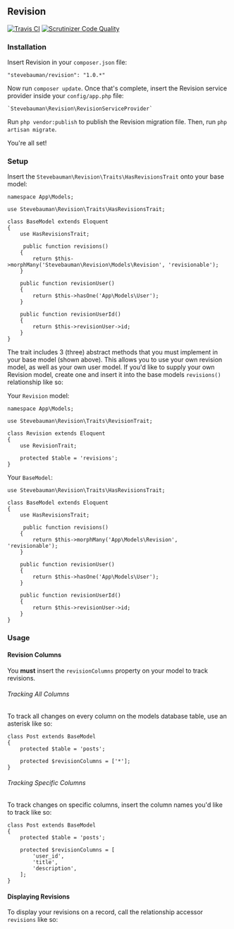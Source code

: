 ## Revision

[![Travis CI](https://img.shields.io/travis/stevebauman/revision.svg?style=flat-square)](https://travis-ci.org/stevebauman/revision)
[![Scrutinizer Code Quality](https://img.shields.io/scrutinizer/g/stevebauman/revision.svg?style=flat-square)](https://scrutinizer-ci.com/g/stevebauman/revision/?branch=master)

### Installation

Insert Revision in your `composer.json` file:

    "stevebauman/revision": "1.0.*"
    
Now run `composer update`. Once that's complete, insert the Revision service provider inside your `config/app.php` file:

    `Stevebauman\Revision\RevisionServiceProvider`
    
Run `php vendor:publish` to publish the Revision migration file. Then, run `php artisan migrate`.

You're all set!

### Setup

Insert the `Stevebauman\Revision\Traits\HasRevisionsTrait` onto your base model:
    
    namespace App\Models;
    
    use Stevebauman\Revision\Traits\HasRevisionsTrait;
    
    class BaseModel extends Eloquent
    {
        use HasRevisionsTrait;
        
         public function revisions()
        {
            return $this->morphMany('Stevebauman\Revision\Models\Revision', 'revisionable');
        }
    
        public function revisionUser()
        {
            return $this->hasOne('App\Models\User');
        }
    
        public function revisionUserId()
        {
            return $this->revisionUser->id;
        }
    }

The trait includes 3 (three) abstract methods that you must implement in your base model (shown above). This allows you to use your
 own revision model, as well as your own user model. If you'd like to supply your own Revision model, create one and insert it into
 the base models `revisions()` relationship like so:

Your `Revision` model:
    
    namespace App\Models;
    
    use Stevebauman\Revision\Traits\RevisionTrait;
    
    class Revision extends Eloquent
    {
        use RevisionTrait;
    
        protected $table = 'revisions';
    }

Your `BaseModel`:

    use Stevebauman\Revision\Traits\HasRevisionsTrait;
        
    class BaseModel extends Eloquent
    {
        use HasRevisionsTrait;
        
         public function revisions()
        {
            return $this->morphMany('App\Models\Revision', 'revisionable');
        }
    
        public function revisionUser()
        {
            return $this->hasOne('App\Models\User');
        }
    
        public function revisionUserId()
        {
            return $this->revisionUser->id;
        }
    }

### Usage

#### Revision Columns

You **must** insert the `revisionColumns` property on your model to track revisions.

###### Tracking All Columns

To track all changes on every column on the models database table, use an asterisk like so:

    class Post extends BaseModel
    {
        protected $table = 'posts';
        
        protected $revisionColumns = ['*'];
    }
    
###### Tracking Specific Columns

To track changes on specific columns, insert the column names you'd like to track like so:

    class Post extends BaseModel
    {
        protected $table = 'posts';
        
        protected $revisionColumns = [
            'user_id',
            'title', 
            'description',
        ];
    }

#### Displaying Revisions

To display your revisions on a record, call the relationship accessor `revisions` like so:



